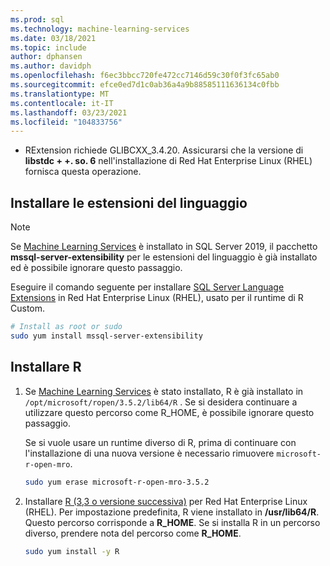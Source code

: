 ```yaml
---
ms.prod: sql
ms.technology: machine-learning-services
ms.date: 03/18/2021
ms.topic: include
author: dphansen
ms.author: davidph
ms.openlocfilehash: f6ec3bbcc720fe472cc7146d59c30f0f3fc65ab0
ms.sourcegitcommit: efce0ed7d1c0ab36a4a9b88585111636134c0fbb
ms.translationtype: MT
ms.contentlocale: it-IT
ms.lasthandoff: 03/23/2021
ms.locfileid: "104833756"
---
```

+ RExtension richiede GLIBCXX_3.4.20. Assicurarsi che la versione di **libstdc + +. so. 6** nell'installazione di Red Hat Enterprise Linux (RHEL) fornisca questa operazione.

## <a name="install-language-extensions"></a>Installare le estensioni del linguaggio

> [!NOTE]
> Se [Machine Learning Services](../../sql-server-machine-learning-services.md) è installato in SQL Server 2019, il pacchetto **mssql-server-extensibility** per le estensioni del linguaggio è già installato ed è possibile ignorare questo passaggio.

Eseguire il comando seguente per installare [SQL Server Language Extensions](../../../language-extensions/language-extensions-overview.md) in Red Hat Enterprise Linux (RHEL), usato per il runtime di R Custom.

```bash
# Install as root or sudo
sudo yum install mssql-server-extensibility
```

## <a name="install-r"></a>Installare R

1. Se [Machine Learning Services](../../sql-server-machine-learning-services.md) è stato installato, R è già installato in `/opt/microsoft/ropen/3.5.2/lib64/R` . Se si desidera continuare a utilizzare questo percorso come R_HOME, è possibile ignorare questo passaggio.

    Se si vuole usare un runtime diverso di R, prima di continuare con l'installazione di una nuova versione è necessario rimuovere `microsoft-r-open-mro`.

    ```bash
    sudo yum erase microsoft-r-open-mro-3.5.2
    ```

1. Installare [R (3,3 o versione successiva)](https://www.r-project.org/) per Red Hat Enterprise Linux (RHEL). Per impostazione predefinita, R viene installato in **/usr/lib64/R**. Questo percorso corrisponde a **R_HOME**. Se si installa R in un percorso diverso, prendere nota del percorso come **R_HOME**.

    ```bash
    sudo yum install -y R
    ```
